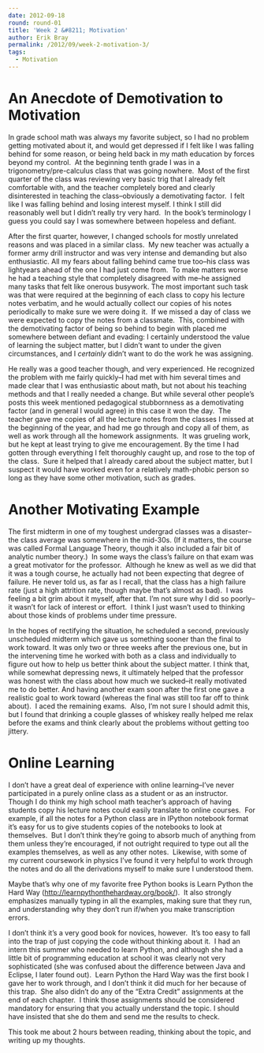 ```yaml
---
date: 2012-09-18
round: round-01
title: 'Week 2 &#8211; Motivation'
author: Erik Bray
permalink: /2012/09/week-2-motivation-3/
tags:
  - Motivation
---
```

# An Anecdote of Demotivation to Motivation

In grade school math was always my favorite subject, so I had no problem getting motivated about it, and would get depressed if I felt like I was falling behind for some reason, or being held back in my math education by forces beyond my control.  At the beginning tenth grade I was in a trigonometry/pre-calculus class that was going nowhere.  Most of the first quarter of the class was reviewing very basic trig that I already felt comfortable with, and the teacher completely bored and clearly disinterested in teaching the class&#8211;obviously a demotivating factor.  I felt like I was falling behind and losing interest myself. I think I still did reasonably well but I didn&#8217;t really try very hard.  In the book&#8217;s terminology I guess you could say I was somewhere between hopeless and defiant.

After the first quarter, however, I changed schools for mostly unrelated reasons and was placed in a similar class.  My new teacher was actually a former army drill instructor and was very intense and demanding but also enthusiastic. All my fears about falling behind came true too&#8211;his class was lightyears ahead of the one I had just come from.  To make matters worse he had a teaching style that completely disagreed with me&#8211;he assigned many tasks that felt like onerous busywork. The most important such task was that were required at the beginning of each class to copy his lecture notes verbatim, and he would actually collect our copies of his notes periodically to make sure we were doing it.  If we missed a day of class we were expected to copy the notes from a classmate.  This, combined with the demotivating factor of being so behind to begin with placed me somewhere between defiant and evading: I certainly understood the value of learning the subject matter, but I didn&#8217;t want to under the given circumstances, and I *certainly* didn&#8217;t want to do the work he was assigning.

He really was a good teacher though, and very experienced. He recognized the problem with me fairly quickly&#8211;I had met with him several times and made clear that I was enthusiastic about math, but not about his teaching methods and that I really needed a change. But while several other people&#8217;s posts this week mentioned pedagogical stubbornness as a demotivating factor (and in general I would agree) in this case it won the day.  The teacher gave me copies of all the lecture notes from the classes I missed at the beginning of the year, and had me go through and copy all of them, as well as work through all the homework assignments.  It was grueling work, but he kept at least trying to give me encouragement. By the time I had gotten through everything I felt thoroughly caught up, and rose to the top of the class.  Sure it helped that I already cared about the subject matter, but I suspect it would have worked even for a relatively math-phobic person so long as they have some other motivation, such as grades.

# Another Motivating Example

The first midterm in one of my toughest undergrad classes was a disaster&#8211;the class average was somewhere in the mid-30s. (If it matters, the course was called Formal Language Theory, though it also included a fair bit of analytic number theory.)  In some ways the class&#8217;s failure on that exam was a great motivator for the professor.  Although he knew as well as we did that it was a tough course, he actually had not been expecting that degree of failure. He never told us, as far as I recall, that the class has a high failure rate (just a high attrition rate, though maybe that&#8217;s almost as bad).  I was feeling a bit grim about it myself, after that. I&#8217;m not sure why I did so poorly&#8211;it wasn&#8217;t for lack of interest or effort.  I think I just wasn&#8217;t used to thinking about those kinds of problems under time pressure.

In the hopes of rectifying the situation, he scheduled a second, previously unscheduled midterm which gave us something sooner than the final to work toward. It was only two or three weeks after the previous one, but in the intervening time he worked with both as a class and individually to figure out how to help us better think about the subject matter. I think that, while somewhat depressing news, it ultimately helped that the professor was honest with the class about how much we sucked&#8211;it really motivated me to do better. And having another exam soon after the first one gave a realistic goal to work toward (whereas the final was still too far off to think about).  I aced the remaining exams.  Also, I&#8217;m not sure I should admit this, but I found that drinking a couple glasses of whiskey really helped me relax before the exams and think clearly about the problems without getting too jittery.

# Online Learning

I don&#8217;t have a great deal of experience with online learning&#8211;I&#8217;ve never participated in a purely online class as a student or as an instructor.  Though I do think my high school math teacher&#8217;s approach of having students copy his lecture notes could easily translate to online courses.  For example, if all the notes for a Python class are in IPython notebook format it&#8217;s easy for us to give students copies of the notebooks to look at themselves.  But I don&#8217;t think they&#8217;re going to absorb much of anything from them unless they&#8217;re encouraged, if not outright required to type out all the examples themselves, as well as any other notes.  Likewise, with some of my current coursework in physics I&#8217;ve found it very helpful to work through the notes and do all the derivations myself to make sure I understood them.

Maybe that&#8217;s why one of my favorite free Python books is Learn Python the Hard Way (http://learnpythonthehardway.org/book/).  It also strongly emphasizes manually typing in all the examples, making sure that they run, and understanding why they don&#8217;t run if/when you make transcription errors.

I don&#8217;t think it&#8217;s a very good book for novices, however.  It&#8217;s too easy to fall into the trap of just copying the code without thinking about it.  I had an intern this summer who needed to learn Python, and although she had a little bit of programming education at school it was clearly not very sophisticated (she was confused about the difference between Java and Eclipse, I later found out).  Learn Python the Hard Way was the first book I gave her to work through, and I don&#8217;t think it did much for her because of this trap.  She also didn&#8217;t do any of the &#8220;Extra Credit&#8221; assignments at the end of each chapter.  I think those assignments should be considered mandatory for ensuring that you actually understand the topic. I should have insisted that she do them and send me the results to check.

This took me about 2 hours between reading, thinking about the topic, and writing up my thoughts.
